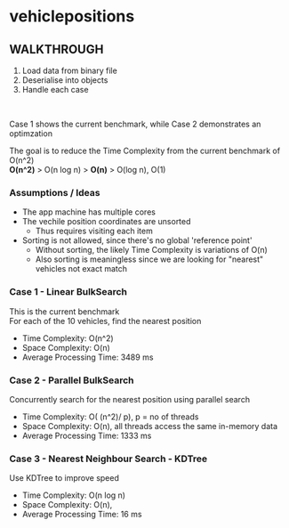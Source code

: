 # vehiclepositions
 
## WALKTHROUGH
1. Load data from binary file
2. Deserialise into objects 
3. Handle each case

<br />

Case 1 shows the current benchmark, while Case 2 demonstrates an optimzation  

The goal is to reduce the Time Complexity from the current benchmark of O(n^2)   
**O(n^2)** > O(n log n) > **O(n)** > O(log n), O(1)  


### Assumptions / Ideas
* The app machine has multiple cores
* The vechile position coordinates are unsorted
   * Thus requires visiting each item
* Sorting is not allowed, since there's no global 'reference point'
   * Without sorting, the likely Time Complexity is variations of O(n)
   * Also sorting is meaningless since we are looking for "nearest" vehicles not exact match

### Case 1 - Linear BulkSearch  
 This is the current benchmark  
 For each of the 10 vehicles, find the nearest position  
 * Time Complexity: O(n^2)
 * Space Complexity: O(n)  
 * Average Processing Time: 3489 ms  
 
 ### Case 2 - Parallel BulkSearch  
Concurrently search for the nearest position using parallel search
 * Time Complexity: O( (n^2)/ p), p = no of threads    
 * Space Complexity: O(n),  all threads access the same in-memory data  
 * Average Processing Time: 1333 ms  


 ### Case 3 - Nearest Neighbour Search - KDTree
Use KDTree to improve speed
 * Time Complexity: O(n log n)  
 * Space Complexity: O(n), 
 * Average Processing Time: 16 ms  

